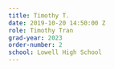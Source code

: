 ```yaml
---
title: Timothy T.
date: 2019-10-20 14:50:00 Z
role: Timothy Tran
grad-year: 2023
order-number: 2
school: Lowell High School
---
```


